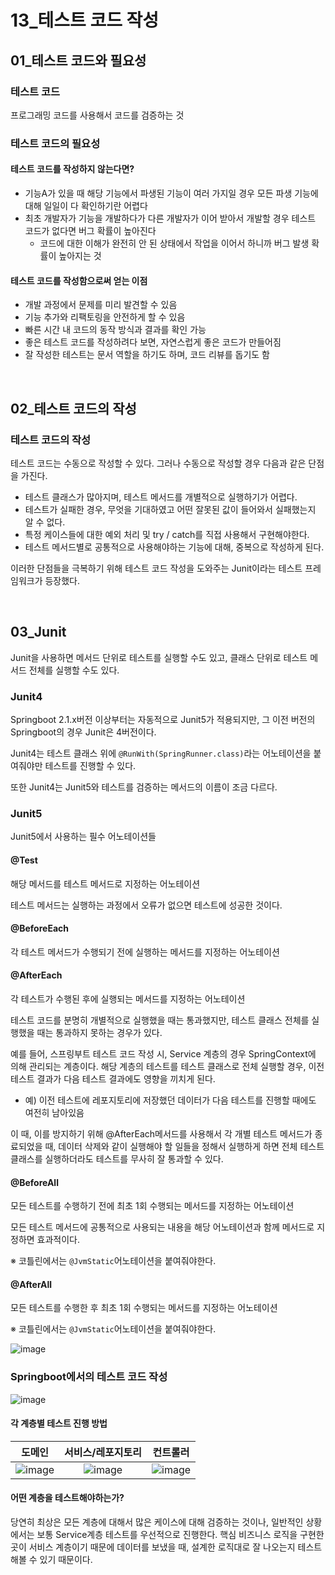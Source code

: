 # 13_테스트 코드 작성

## 01_테스트 코드와 필요성

### 테스트 코드

프로그래밍 코드를 사용해서 코드를 검증하는 것

### 테스트 코드의 필요성

#### 테스트 코드를 작성하지 않는다면?

- 기능A가 있을 때 해당 기능에서 파생된 기능이 여러 가지일 경우 모든 파생 기능에 대해 일일이 다 확인하기란 어렵다
- 최초 개발자가 기능을 개발하다가 다른 개발자가 이어 받아서 개발할 경우 테스트 코드가 없다면 버그 확률이 높아진다
  - 코드에 대한 이해가 완전히 안 된 상태에서 작업을 이어서 하니까 버그 발생 확률이 높아지는 것

#### 테스트 코드를 작성함으로써 얻는 이점

- 개발 과정에서 문제를 미리 발견할 수 있음
- 기능 추가와 리팩토링을 안전하게 할 수 있음
- 빠른 시간 내 코드의 동작 방식과 결과를 확인 가능
- 좋은 테스트 코드를 작성하려다 보면, 자연스럽게 좋은 코드가 만들어짐
- 잘 작성한 테스트는 문서 역할을 하기도 하며, 코드 리뷰를 돕기도 함

<br>

## 02_테스트 코드의 작성

### 테스트 코드의 작성

테스트 코드는 수동으로 작성할 수 있다. 그러나 수동으로 작성할 경우 다음과 같은 단점을 가진다.

- 테스트 클래스가 많아지며, 테스트 메서드를 개별적으로 실행하기가 어렵다.
- 테스트가 실패한 경우, 무엇을 기대하였고 어떤 잘못된 값이 들어와서 실패했는지 알 수 없다.
- 특정 케이스들에 대한 예외 처리 및 try / catch를 직접 사용해서 구현해야한다.
- 테스트 메서드별로 공통적으로 사용해야하는 기능에 대해, 중복으로 작성하게 된다.

이러한 단점들을 극복하기 위해 테스트 코드 작성을 도와주는 Junit이라는 테스트 프레임워크가 등장했다.

<br>

## 03_Junit

Junit을 사용하면 메서드 단위로 테스트를 실행할 수도 있고, 클래스 단위로 테스트 메서드 전체를 실행할 수도 있다.

### Junit4

Springboot 2.1.x버전 이상부터는 자동적으로 Junit5가 적용되지만, 그 이전 버전의 Springboot의 경우 Junit은 4버전이다.

Junit4는 테스트 클래스 위에 `@RunWith(SpringRunner.class)`라는 어노테이션을 붙여줘야만 테스트를 진행할 수 있다.

또한 Junit4는 Junit5와 테스트를 검증하는 메서드의 이름이 조금 다르다.

### Junit5

Junit5에서 사용하는 필수 어노테이션들

#### @Test

해당 메서드를 테스트 메서드로 지정하는 어노테이션 

테스트 메서드는 실행하는 과정에서 오류가 없으면 테스트에 성공한 것이다.



#### @BeforeEach

각 테스트 메서드가 수행되기 전에 실행하는 메서드를 지정하는 어노테이션



#### @AfterEach

각 테스트가 수행된 후에 실행되는 메서드를 지정하는 어노테이션

테스트 코드를 분명히 개별적으로 실행했을 때는 통과했지만, 테스트 클래스 전체를 실행했을 때는 통과하지 못하는 경우가 있다.

예를 들어, 스프링부트 테스트 코드 작성 시, Service 계층의 경우 SpringContext에 의해 관리되는 계층이다. 해당 계층의 테스트를 테스트 클래스로 전체 실행할 경우, 이전 테스트 결과가 다음 테스트 결과에도 영향을 끼치게 된다.

- 예) 이전 테스트에 레포지토리에 저장했던 데이터가 다음 테스트를 진행할 때에도 여전히 남아있음

이 때, 이를 방지하기 위해 @AfterEach메서드를 사용해서 각 개별 테스트 메서드가 종료되었을 때, 데이터 삭제와 같이 실행해야 할 일들을 정해서 실행하게 하면 전체 테스트 클래스를 실행하더라도 테스트를 무사히 잘 통과할 수 있다.



#### @BeforeAll

모든 테스트를 수행하기 전에 최초 1회 수행되는 메서드를 지정하는 어노테이션

모든 테스트 메서드에 공통적으로 사용되는 내용을 해당 어노테이션과 함께 메서드로 지정하면 효과적이다.

※ 코틀린에서는 `@JvmStatic`어노테이션을 붙여줘야한다.



#### @AfterAll

모든 테스트를 수행한 후 최초 1회 수행되는 메서드를 지정하는 어노테이션

※ 코틀린에서는 `@JvmStatic`어노테이션을 붙여줘야한다.

![image](https://user-images.githubusercontent.com/93081720/200590165-acff659c-a613-4742-8650-109d1e52d670.png)

### Springboot에서의 테스트 코드 작성

![image](https://user-images.githubusercontent.com/93081720/200593166-8a7f3211-41c1-444e-83e3-46979d938d3b.png)

#### 각 계층별 테스트 진행 방법

|                            도메인                            |                      서비스/레포지토리                       |                           컨트롤러                           |
| :----------------------------------------------------------: | :----------------------------------------------------------: | :----------------------------------------------------------: |
| ![image](https://user-images.githubusercontent.com/93081720/200593276-7636f676-99f2-4054-8af7-ac28af5befd2.png) | ![image](https://user-images.githubusercontent.com/93081720/200593367-f2437fac-a726-47ff-955e-b0759b5085e5.png) | ![image](https://user-images.githubusercontent.com/93081720/200593436-a6968c1e-0fbe-4a07-bbd3-7015aefca244.png) |

#### 어떤 계층을 테스트해야하는가?

당연히 최상은 모든 계층에 대해서 많은 케이스에 대해 검증하는 것이나, 일반적인 상황에서는 보통 Service계층 테스트를 우선적으로 진행한다. 핵심 비즈니스 로직을 구현한 곳이 서비스 계층이기 때문에 데이터를 보냈을 때, 설계한 로직대로 잘 나오는지 테스트해볼 수 있기 때문이다.